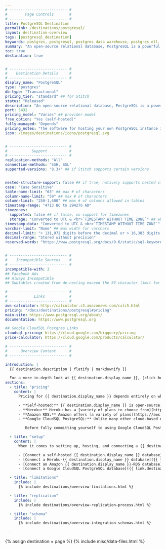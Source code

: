 ```yaml
---
# -------------------------- #
#        Page Controls       #
# -------------------------- #
title: PostgreSQL Destination
permalink: /destinations/postgresql/
layout: destination-overview
tags: [postgresql_destination]
keywords: postgres, postgresql, postgres data warehouse, postgres etl, etl to postgres, postgresql data warehouse, etl to postgresql
summary: "An open-source relational database, PostgreSQL is a powerful and well-known system that has received recognition from both its users and the industry at large. Unlike some other database systems, PostgreSQL is completely customizable and yours to do with as you please (assuming, of course, that your instance is self-hosted)."
toc: true
destination: true


# -------------------------- #
#    Destination Details     #
# -------------------------- #
display_name: "PostgreSQL"
type: "postgres"
db-type: "Transactional"
pricing_tier: "standard" ## for Stitch
status: "Released"
description: "An open-source relational database, PostgreSQL is a powerful and well-known system that has received recognition from both its users and the industry at large. Unlike some other database systems, PostgreSQL is completely customizable and yours to do with as you please (assuming, of course, that your instance is self-hosted)."
port: 5432
pricing_model: "Varies" ## provider model
free_option: "Yes (self-hosted)"
fully-managed: "Depends"
pricing_notes: "The software for hosting your own PostgreSQL instance is open-source, meaning it's free. Heroku and Amazon RDS have a variety of plans to choose from."
icon: /images/destinations/icons/postgresql.svg


# -------------------------- #
#           Support          #
# -------------------------- #
replication-methods: "All"
connection-methods: "SSH, SSL"
supported-versions: "9.3+" ## if Stitch supports certain versions


nested-structure-support: false ## if true, natively supports nested structures
case: "Case Sensitive"
table-name-limit: "63" ## max # of characters
column-name-limit: "59" ## max # of characters
column-limit: "250-1,600" ## max # of columns allowed in tables
timestamp-range: "4713 BC to 294276 AD"
timezones:
  supported: false ## if false, no support for timezones
  storage: "Converted to UTC & <br>`TIMESTAMP WITHOUT TIME ZONE`" ## what happens to data with timezone info
timestamp-data: "Converted to UTC & <br>`TIMESTAMP WITHOUT TIME ZONE`"
varchar-limit: "None" ## max width for varchars
decimal-limit: "> 131,072 digits before the decimal or > 16,383 digits after"
decimal-range: "Stored without precision"
reserved-words: "https://www.postgresql.org/docs/9.6/static/sql-keywords-appendix.html"


# -------------------------- #
#    Incompatible Sources    #
# -------------------------- #
incompatible-with: 2
## Facebook Ads
## Always Incompatible
## Subtables created from de-nesting exceed the 59 character limit for table names. 

# -------------------------- #
#            Links           #
# -------------------------- #
aws-calculator: http://calculator.s3.amazonaws.com/calc5.html
pricing: "/docs/destinations/postgresql#pricing"
main-site: https://www.postgresql.org/about/
documentation: https://www.postgresql.org

## Google CloudSQL Postgres Links
cloudsql-pricing: https://cloud.google.com/bigquery/pricing
price-calculator: https://cloud.google.com/products/calculator/

# -------------------------- #
#      Overview Content      #
# -------------------------- #

introduction: |
  {{ destination.description | flatify | markdownify }}

  For a more in-depth look at {{ destination.display_name }}, [click here]({{ destination.main-site }}).
sections:
  - title: "pricing"
    content: |
      Pricing for {{ destination.display_name }} depends entirely on where your instance is hosted.

      - **Self-hosted:** {{ destination.display_name }} is open-source, meaning you don't need to pay an upfront cost to obtain the necessary software. You may, however, have hosting and maintenance costs associated with the server housing the instance. You may have to do a little bit of internal number crunching to figure out these potential costs. 
      - **Heroku:** Heroku has a [variety of plans to choose from](https://www.heroku.com/pricing), and [a guide to help you select the right plan](https://devcenter.heroku.com/articles/heroku-postgres-plans) for you or your company.
      - **Amazon RDS:** Amazon offers [a variety of plans](https://aws.amazon.com/rds/postgresql/pricing/) for both on-demand instances and Multi-AZ Deployment. To get an estimate of what your monthly bill might look like, check out their [monthly calculator]({{ destination.aws-calculator }}).
      - **Google CloudSQL PostgreSQL:** Unlike many other cloud-based data warehouse solutions, [Google's pricing model]({{ destination.cloudsql-pricing }}) is based on **usage** and not a fixed-rate. This means that your bill can vary over time. 

         Before fully committing yourself to using Google CloudSQL PostgreSQL as your data warehouse, we recommend familiarizing yourself with Google's pricing model and [using their pricing calculator to estimate your potential costs]({{ destination.price-calculator }}).

  - title: "setup"
    content: |
      When it comes to setting up, hosting, and connecting a {{ destination.display_name }} data warehouse to Stitch, you have a few options:

      - [Connect a self-hosted {{ destination.display_name }} database]({{ link.destinations.setup.self-hosted-postgres | prepend: site.baseurl }}). If you currently use {{ destination.display_name }}, you can create a database for Stitch within the instance and connect it.
      - [Connect a Heroku-{{ destination.display_name }} database]({{ link.destinations.setup.heroku-postgres | prepend: site.baseurl }}). Heroku offers a managed {{ destination.display_name }}-based database service, which is easy to set up and connect to Stitch. No technical expertise is required to create the database or connect it to Stitch.
      - [Connect an Amazon {{ destination.display_name }}-RDS database]({{ link.destinations.setup.postgres-rds | prepend: site.baseurl }}). Amazon Web Services' RDS service allows you to create and connect a {{ destination.display_name }} database to Stitch.
      - [Connect a Google CloudSQL PostgreSQL database]({{ link.destinations.setup.cloudsql-postgres | prepend: site.baseurl }}). Google's fully-managed CloudSQL database service takes only minutes to set up and provision. While no technical expertise is required to set up a simple instance, additional configuration options - such as assigning specific database permissions - is available for more advanced users.

  - title: "limitations"
    include: |
      {% include destinations/overview-limitations.html %}

  - title: "replication"
    include: |
      {% include destinations/overview-replication-process.html %}

  - title: "schema"
    include: |
      {% include destinations/overview-integration-schemas.html %}

---
```

{% assign destination = page %}
{% include misc/data-files.html %}